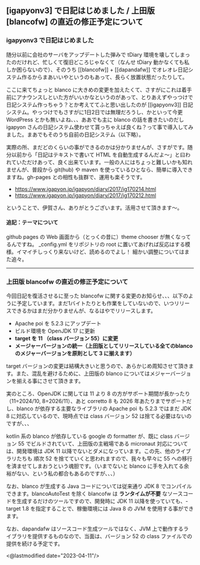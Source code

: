 ## [igapyonv3] で日記はじめました / 上田版 [blancofw] の直近の修正予定について
### igapyonv3 で日記はじめました

随分以前に会社のサーバをアップデートした弾みで tDiary 環境を壊してしまったのだけれど、忙しくて復旧どころじゃなくて（なんせ tDiary 動かなくても私しか困らないので）、そのうち [[blancofw]] + [[dapandafw]] でオレオレ日記システム作るからまあいいやというのもあって、長らく放置状態だったりして。

ここに来てちょっと blanco に大きめの変更を加えたくて、さすがにこれは着手前にアナウンスしといた方がいいかなというのがあって、とりあえずやっつけで日記システム作っちゃう？とか考えててふと思い出したのが [[igapyonv3]] 日記システム。やっつけでもさすがに1日2日では無理だろうし、かといって今更 WordPress とかも無いよね、、、ああでも主に blanco の話を書きたいのだし igapyon さんの日記システム使わせて貰っちゃえば良くね？って事で導入してみました。まあでもそのうち自前の日記システム（以下略）。

実際の所、まだどのくらいの事ができるのかは分かりませんが、さすがです。随分以前から「日記はテキストで書いて HTML を自動生成するんだよ〜」と曰われていただけあって、良く出来ています。一般の人にはちょっと難しいかも知れませんが、普段から git(hub) や maven を使っているひとなら、簡単に導入できますね。gh-pages との相性も抜群で、運用も楽そうです。

* https://www.igapyon.jp/igapyon/diary/2017/ig170214.html
* https://www.igapyon.jp/igapyon/diary/2017/ig170212.html

ということで、伊賀さん、ありがとうございます。活用させて頂きます〜。

#### 追記：テーマについて

github pages の Web 画面から（とっくの昔に）theme chooser が無くなってるんですね。 _config.yml をリポジトリの root に置いてあげれば反応はする模様。イマイチしっくり来ないけど、読めるのでよし！ 細かい調整についてはまた追々。

***

### 上田版 blancofw の直近の修正予定について

今回日記を復活させるに至った blancofw に関する変更のお知らせ、、、以下のように予定しています。まだ1バイトたりとも作業をしていないので、いつリリースできるかはまだ分かりませんが、なるはやでリリースします。

* Apache poi を 5.2.3 にアップデート
* ビルド環境を OpenJDK 17 に更新
* **target を 11 （class バージョン 55）に変更**
* **メージャーバージョンの統一（上田版としてリリースしている全てのblancoのメジャーバージョンを原則として 3 に揃えます）**

target バージョンの変更は結構大きいと思うので、あらかじめ周知させて頂きます。また、混乱を避けるために、上田版の blanco についてはメジャーバージョンを揃える事にさせて頂きます。

実のところ、OpenJDK に関しては 11 より 8 の方がサポート期間が長かったり（11=2024/10, 8=2026/11）、あと corretto 8 も 2026 年あたりまでサポートだし、blanco が依存する主要なライブラリの Apache poi も 5.2.3 ではまだ JDK 8 に対応しているので、現時点では class バージョン 52 は捨てる必要はないのですが、、、

kotlin 系の blanco が依存している google の formatter が、既に class バージョン 55 でビルドされていて、上田版の主戦場である micronaut 対応については、開発環境は JDK 11 以降でないとダメになっています。この先、他のライブラリたちも 順次 52 を捨てていくと思われますので、我々も早々に 55 への移行を済ませてしまおうという魂胆です。（いまでないと blanco に手を入れてる余裕がない、という私の都合もあるのですが、、、）

なお、blanco が生成する Java コードについては従来通り JDK 8 でコンパイルできます。blancoAutoTest を除く blancofw は **ランタイムが不要** なソースコードを生成するだけのツールですので、開発時に JDK 11 以降を使っていても、-target 1.8 を指定することで、稼働環境には Java 8 の JVM を使用する事ができます。

なお、dapandafw はソースコード生成ツールではなく、JVM 上で動作するライブラリを提供するものなので、当面は、バージョン 52 の class ファイルでの提供を続ける予定です。



<@lastmodified date="2023-04-11"/>
